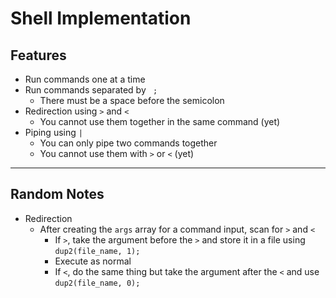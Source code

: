 # Shell Implementation


## Features
- Run commands one at a time
- Run commands separated by ` ;`
  - There must be a space before the semicolon
- Redirection using `>` and `<`
  - You cannot use them together in the same command (yet)
- Piping using `|`
  - You can only pipe two commands together
  - You cannot use them with `>` or `<` (yet)

---

## Random Notes
- Redirection
  - After creating the `args` array for a command input, scan for `>` and `<`
    - If `>`, take the argument before the `>` and store it in a file using `dup2(file_name, 1);`
    - Execute as normal
    - If `<`, do the same thing but take the argument after the `<` and use `dup2(file_name, 0);`